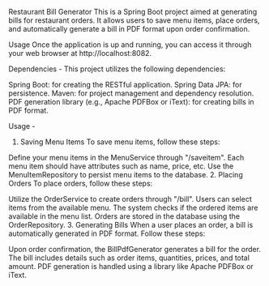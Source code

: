 Restaurant Bill Generator
This is a Spring Boot project aimed at generating bills for restaurant orders. It allows users to save menu items, place orders, and automatically generate a bill in PDF format upon order confirmation.

Usage
Once the application is up and running, you can access it through your web browser at http://localhost:8082.

Dependencies -
This project utilizes the following dependencies:

Spring Boot: for creating the RESTful application.
Spring Data JPA: for persistence.
Maven: for project management and dependency resolution.
PDF generation library (e.g., Apache PDFBox or iText): for creating bills in PDF format.

Usage -
1. Saving Menu Items
To save menu items, follow these steps:

Define your menu items in the MenuService through "/saveitem".
Each menu item should have attributes such as name, price, etc.
Use the MenuItemRepository to persist menu items to the database.
2. Placing Orders
To place orders, follow these steps:

Utilize the OrderService to create orders through "/bill".
Users can select items from the available menu.
The system checks if the ordered items are available in the menu list.
Orders are stored in the database using the OrderRepository.
3. Generating Bills
When a user places an order, a bill is automatically generated in PDF format. Follow these steps:

Upon order confirmation, the BillPdfGenerator generates a bill for the order.
The bill includes details such as order items, quantities, prices, and total amount.
PDF generation is handled using a library like Apache PDFBox or iText.
